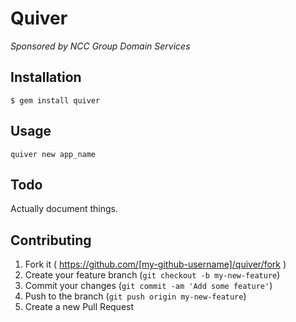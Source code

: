 # Quiver
_Sponsored by NCC Group Domain Services_

## Installation

    $ gem install quiver

## Usage

`quiver new app_name`

## Todo

Actually document things.

## Contributing

1. Fork it ( https://github.com/[my-github-username]/quiver/fork )
2. Create your feature branch (`git checkout -b my-new-feature`)
3. Commit your changes (`git commit -am 'Add some feature'`)
4. Push to the branch (`git push origin my-new-feature`)
5. Create a new Pull Request
